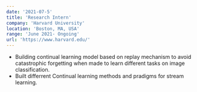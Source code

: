 ```yaml
---
date: '2021-07-5'
title: 'Research Intern'
company: 'Harvard University'
location: 'Boston, MA, USA'
range: 'June 2021- Ongoing'
url: 'https://www.harvard.edu/'
---
```


- Building continual learning model based on replay mechanism to avoid catastrophic forgetting when made to learn different tasks on image classification.
- Built differrent Continual learning methods and pradigms for stream learning.


